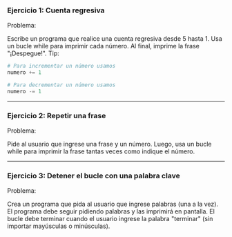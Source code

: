 ### Ejercicio 1: Cuenta regresiva

Problema:

Escribe un programa que realice una cuenta regresiva desde 5 hasta 1. Usa un bucle while para imprimir cada número. Al final, imprime la frase "¡Despegue!".
Tip:
``` Python
# Para incrementar un número usamos
numero += 1

# Para decrementar un número usamos
numero -= 1
```

***

### Ejercicio 2: Repetir una frase

Problema:

Pide al usuario que ingrese una frase y un número. Luego, usa un bucle while para imprimir la frase tantas veces como indique el número.

***

### Ejercicio 3: Detener el bucle con una palabra clave

Problema:

Crea un programa que pida al usuario que ingrese palabras (una a la vez). El programa debe seguir pidiendo palabras y las imprimirá en pantalla. El bucle debe terminar cuando el usuario ingrese la palabra "terminar" (sin importar mayúsculas o minúsculas).

